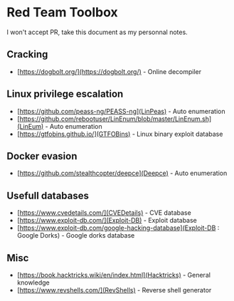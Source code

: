 # Red Team Toolbox

I won't accept PR, take this document as my personnal notes.

## Cracking
- [https://dogbolt.org/](https://dogbolt.org/) - Online decompiler

## Linux privilege escalation
- [https://github.com/peass-ng/PEASS-ng](LinPeas) - Auto enumeration
- [https://github.com/rebootuser/LinEnum/blob/master/LinEnum.sh](LinEum) - Auto enumeration
- [https://gtfobins.github.io/](GTFOBins) - Linux binary exploit database

## Docker evasion
- [https://github.com/stealthcopter/deepce](Deepce) - Auto enumeration

## Usefull databases
- [https://www.cvedetails.com/](CVEDetails) - CVE database
- [https://www.exploit-db.com/](Exploit-DB) - Exploit database
- [https://www.exploit-db.com/google-hacking-database](Exploit-DB : Google Dorks) - Google dorks database

## Misc
- [https://book.hacktricks.wiki/en/index.html](Hacktricks) - General knowledge
- [https://www.revshells.com/](RevShells) - Reverse shell generator

